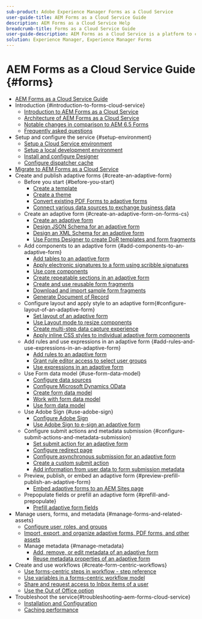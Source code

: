 ```yaml
---
sub-product: Adobe Experience Manager Forms as a Cloud Service 
user-guide-title: AEM Forms as a Cloud Service Guide
description: AEM Forms as a Cloud Service Help
breadcrumb-title: Forms as a Cloud Service Guide
user-guide-description: AEM Forms as a Cloud Service is a platform to create, manage, publish enterprise-class forms and business processes.
solution: Experience Manager, Experience Manager Forms
---
```


# AEM Forms as a Cloud Service Guide {#forms}

+ [AEM Forms as a Cloud Service Guide](home.md)
+ Introduction {#introduction-to-forms-cloud-service}
  + [Introduction to AEM Forms as a Cloud Service](introduction.md)
  + [Architecture of AEM Forms as a Cloud Service](aem-forms-cloud-service-architecture.md)
  + [Notable changes in comparison to AEM 6.5 Forms](notable-changes.md)
  + [Frequently asked questions](faq.md)
+ Setup and configure the service {#setup-environment}
  + [Setup a Cloud Service environment](setup-forms-cloud-service.md)
  + [Setup a local development environment](setup-local-development-environment.md)
  + [Install and configure Designer](installing-configuring-designer.md)
  + [Configure dispatcher cache](configure-adaptive-forms-cache.md)
+ [Migrate to AEM Forms as a Cloud Service](migrate-to-forms-as-a-cloud-service.md)
+ Create and publish adaptive forms {#create-an-adaptive-form}
  + Before you start {#before-you-start}
    + [Create a template](template-editor.md)
    + [Create a theme](themes.md)
    + [Convert existing PDF Forms to adaptive forms](https://experienceleague.adobe.com/docs/aem-forms-automated-conversion-service/using/convert-existing-forms-to-adaptive-forms.html?lang=en)
    + [Connect various data sources to exchange business data](data-integration.md)
  + Create an adaptive form {#create-an-adaptive-form-on-forms-cs}
    + [Create an adaptive form](creating-adaptive-form.md)
    + [Design JSON Schema for an adaptive form](adaptive-form-json-schema-form-model.md)
    + [Design an XML Schema for an adaptive form](adaptive-form-xml-schema-form-model.md)
    + [Use Forms Designer to create DoR templates and form fragments](use-forms-designer.md)
  + Add components to an adaptive form {#add-components-to-an-adaptive-form}
    + [Add tables to an adaptive form](adaptive-forms-tables.md)
    + [Apply electronic signatures to a form using scribble signatures](signing-forms-using-scribble.md)
    + [Use core components](https://github.com/adobe/aem-core-wcm-components)
    + [Create repeatable sections in an adaptive form](creating-forms-repeatable-sections.md)
    + [Create and use reusable form fragments](adaptive-form-fragments.md)
    + [Download and import sample form fragments](reference-adaptive-form-fragments.md)
    + [Generate Document of Record](generate-document-of-record-for-non-xfa-based-adaptive-forms.md)
  + Configure layout and apply style to an adaptive form{#configure-layout-of-an-adaptive-form}
    + [Set layout of an adaptive form](layout-capabilities-adaptive-forms.md)
    + [Use Layout mode to resize components](resize-using-layout-mode.md)
    + [Create multi-step data capture experience](introduction-form-sequence.md)
    + [Apply inline CSS styles to individual adaptive form components](inline-style-adaptive-forms.md)
  + Add rules and use expressions in an adaptive form {#add-rules-and-use-expressions-in-an-adaptive-form}
    + [Add rules to an adaptive form](rule-editor.md)
    + [Grant rule editor access to select user groups](rule-editor-access-user-groups.md)
    + [Use expressions in an adaptive form](adaptive-form-expressions.md)
  + Use Form data model {#use-form-data-model}
    + [Configure data sources](configure-data-sources.md)
    + [Configure Microsoft Dynamics OData](ms-dynamics-odata-configuration.md)
    + [Create form data model](create-form-data-models.md)
    + [Work with form data model](work-with-form-data-model.md)
    + [Use form data model](using-form-data-model.md)
  + Use Adobe Sign {#use-adobe-sign}
    + [Configure Adobe Sign](adobe-sign-integration-adaptive-forms.md)
    + [Use Adobe Sign to e-sign an adaptive form](working-with-adobe-sign.md)
  + Configure submit actions and metadata submission {#configure-submit-actions-and-metadata-submission}
    + [Set submit action for an adaptive form](configuring-submit-actions.md)
    + [Configure redirect page](configuring-redirect-page.md)
    + [Configure asynchronous submission for an adaptive form](asynchronous-submissions-adaptive-forms.md)
    + [Create a custom submit action](custom-submit-action-form.md)
    + [Add information from user data to form submission metadata](form-submission-metadata.md)
  + Preview, publish, or embed an adaptive form {#preview-prefill-publish-an-adaptive-form}
    + [Embed adaptive forms to an AEM Sites page](https://github.com/adobe/aem-core-forms-components)
  + Prepopulate fields or prefill an adaptive form {#prefill-and-prepopulate}
    + [Prefill adaptive form fields](prepopulate-adaptive-form-fields.md)
+ Manage users, forms, and metadata {#manage-forms-and-related-assets}
  + [Configure user, roles, and groups](forms-groups-privileges-tasks.md)
  + [Import, export, and organize adaptive forms, PDF forms, and other assets](import-export-forms-templates.md)
  + Manage metadata {#manage-metadata}
    + [Add, remove, or edit metadata of an adaptive form](manage-form-metadata.md)
    + [Reuse metadata properties of an adaptive form](reusing-adaptive-forms.md)
+ Create and use workflows {#create-form-centric-workflows}
  + [Use forms-centric steps in workflow - step reference](aem-forms-workflow-step-reference.md)
  + [Use variables in a forms-centric workflow model](variable-in-aem-workflows.md)
  + [Share and request access to Inbox items of a user](configure-shared-queues-osgi.md)
  + [Use the Out of Office option](configure-out-of-office-settings.md)
+ Troubleshoot the service{#troubleshooting-aem-forms-cloud-service}
  + [Installation and Configuration](troubleshooting-installation-and-configuration.md)
  + [Caching performance](troubleshooting-caching-performance.md)
